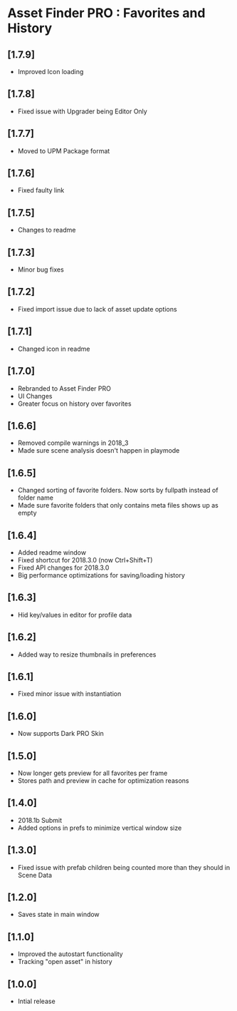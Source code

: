 # Asset Finder PRO : Favorites and History

## [1.7.9]
- Improved Icon loading

## [1.7.8]
- Fixed issue with Upgrader being Editor Only

## [1.7.7]
- Moved to UPM Package format

## [1.7.6]
- Fixed faulty link

## [1.7.5]
- Changes to readme

## [1.7.3]
- Minor bug fixes

## [1.7.2]
- Fixed import issue due to lack of asset update options

## [1.7.1]
- Changed icon in readme

## [1.7.0]
- Rebranded to Asset Finder PRO
- UI Changes
- Greater focus on history over favorites

## [1.6.6]
- Removed compile warnings in 2018_3
- Made sure scene analysis doesn't happen in playmode

## [1.6.5]
- Changed sorting of favorite folders. Now sorts by fullpath instead of folder name
- Made sure favorite folders that only contains meta files shows up as empty

## [1.6.4]
- Added readme window
- Fixed shortcut for 2018.3.0 (now Ctrl+Shift+T)
- Fixed API changes for 2018.3.0
- Big performance optimizations for saving/loading history

## [1.6.3]
- Hid key/values in editor for profile data

## [1.6.2]
- Added way to resize thumbnails in preferences

## [1.6.1]
- Fixed minor issue with instantiation

## [1.6.0]
- Now supports Dark PRO Skin

## [1.5.0]
- Now longer gets preview for all favorites per frame
- Stores path and preview in cache for optimization reasons

## [1.4.0]
- 2018.1b Submit
- Added options in prefs to minimize vertical window size

## [1.3.0]
- Fixed issue with prefab children being counted more than they should in Scene Data

## [1.2.0]
- Saves state in main window

## [1.1.0]
- Improved the autostart functionality
- Tracking "open asset" in history

## [1.0.0]
- Intial release


